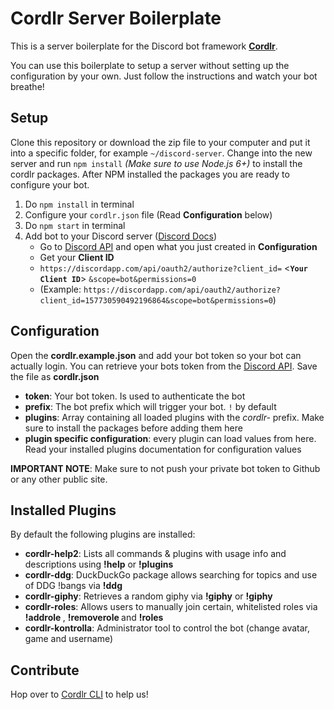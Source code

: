 # Cordlr Server Boilerplate

This is a server boilerplate for the Discord bot framework [**Cordlr**](https://github.com/Devcord/cordlr-cli).

You can use this boilerplate to setup a server without setting up the configuration by your own. Just follow the instructions and watch your bot breathe!

## Setup

Clone this repository or download the zip file to your computer and put it into a specific folder, for example `~/discord-server`. Change into the new server and run `npm install` *(Make sure to use Node.js 6+)* to install the cordlr packages. After NPM installed the packages you are ready to configure your bot.

1) Do `npm install` in terminal
2) Configure your `cordlr.json` file (Read **Configuration** below)
4) Do `npm start` in terminal
3) Add bot to your Discord server ([Discord Docs](https://discordapp.com/developers/docs/topics/oauth2#adding-bots-to-guilds))
    * Go to [Discord API](https://discordapp.com/developers/applications/me) and open what you just created in **Configuration**
    * Get your **Client ID**
    * `https://discordapp.com/api/oauth2/authorize?client_id=` <**`Your Client ID`**> `&scope=bot&permissions=0`
    * (Example: `https://discordapp.com/api/oauth2/authorize?client_id=157730590492196864&scope=bot&permissions=0`)

## Configuration

Open the **cordlr.example.json** and add your bot token so your bot can actually login. You can retrieve your bots token from the [Discord API](https://discordapp.com/developers/applications/me). Save the file as **cordlr.json**

* **token**: Your bot token. Is used to authenticate the bot
* **prefix**: The bot prefix which will trigger your bot. `!` by default
* **plugins**: Array containing all loaded plugins with the *cordlr-* prefix. Make sure to install the packages before adding them here
* **plugin specific configuration**: every plugin can load values from here. Read your installed plugins documentation for configuration values

**IMPORTANT NOTE**: Make sure to not push your private bot token to Github or any other public site.

## Installed Plugins

By default the following plugins are installed:

* **cordlr-help2**: Lists all commands & plugins with usage info and descriptions using **!help** or **!plugins**
* **cordlr-ddg**: DuckDuckGo package allows searching for topics and use of DDG !bangs via **!ddg <search>**
* **cordlr-giphy**: Retrieves a random giphy via **!giphy** or **!giphy <tag>**
* **cordlr-roles**: Allows users to manually join certain, whitelisted roles via **!addrole <role>**, **!removerole <role>** and **!roles**
* **cordlr-kontrolla**: Administrator tool to control the bot (change avatar, game and username)

## Contribute

Hop over to [Cordlr CLI](https://github.com/Devcord/cordlr-cli) to help us!
